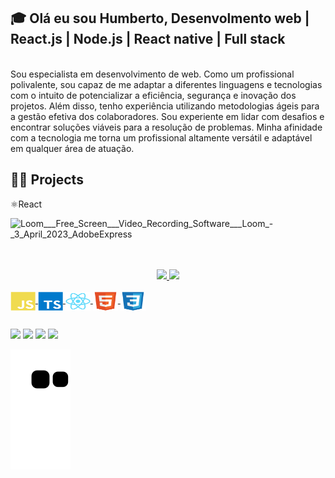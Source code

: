 ## 🎓 Olá eu sou Humberto, Desenvolmento web | React.js | Node.js | React native | Full stack

<br>Sou especialista em desenvolvimento de web. Como um profissional polivalente, sou capaz de me adaptar a diferentes linguagens e tecnologias com o intuito de potencializar a eficiência, segurança e inovação dos projetos.
Além disso, tenho experiência utilizando metodologias ágeis para a gestão efetiva dos colaboradores. Sou experiente em lidar com desafios e encontrar soluções viáveis para a resolução de problemas.
Minha afinidade com a tecnologia me torna um profissional altamente versátil e adaptável em qualquer área de atuação.<br>

## 👨‍💻 Projects

⚛React

![Loom___Free_Screen___Video_Recording_Software___Loom_-_3_April_2023_AdobeExpress](https://user-images.githubusercontent.com/15384670/230650867-c6f278bb-a45f-43fe-b9e0-98375bfb32d5.gif)


<div align="center">
<br>
<br>
  <a href="https://github.com/humberto0">
  <img width="46%" src="https://github-readme-stats.vercel.app/api?username=humberto0&show_icons=true&theme=onedark&include_all_commits=true&count_private=true" />
  <img width="40%" src="https://github-readme-stats.vercel.app/api/top-langs/?username=humberto0&layout=compact&langs_count=7&theme=onedark"/>
  
</div>

<div style="display: inline_block"><br>
  <img align="center" alt="Rafa-Js" height="30" width="40" src="https://raw.githubusercontent.com/devicons/devicon/master/icons/javascript/javascript-plain.svg">
  <img align="center" alt="Rafa-Ts" height="30" width="40" src="https://raw.githubusercontent.com/devicons/devicon/master/icons/typescript/typescript-plain.svg">
  <img align="center" alt="Rafa-React" height="30" width="40" src="https://raw.githubusercontent.com/devicons/devicon/master/icons/react/react-original.svg">
  <img align="center" alt="Rafa-HTML" height="30" width="40" src="https://raw.githubusercontent.com/devicons/devicon/master/icons/html5/html5-original.svg">
  <img align="center" alt="Rafa-CSS" height="30" width="40" src="https://raw.githubusercontent.com/devicons/devicon/master/icons/css3/css3-original.svg">
 
</div>
  
  ##
 
<div> 
  <a href="https://www.instagram.com/humbertojj" target="_blank"><img src="https://img.shields.io/badge/-Instagram-%23E4405F?style=for-the-badge&logo=instagram&logoColor=white" target="_blank"></a>
 <a href="https://discord.com/channels/590261328686481419/590606527778258954" target="_blank"><img src="https://img.shields.io/badge/Discord-7289DA?style=for-the-badge&logo=discord&logoColor=white" target="_blank"></a> 
  <a href = "mailto:humbertofejr@gmail.com"><img src="https://img.shields.io/badge/-Gmail-%23333?style=for-the-badge&logo=gmail&logoColor=white" target="_blank"></a>
  <a href="https://www.linkedin.com/in/humberto-ferreira-114250135" target="_blank"><img src="https://img.shields.io/badge/-LinkedIn-%230077B5?style=for-the-badge&logo=linkedin&logoColor=white" target="_blank"></a> 
  
</div>

<div> 
 
![Snake animation](https://github.com/FragaInDev/FragaInDev/blob/output/github-contribution-grid-snake.svg)
 </div>
